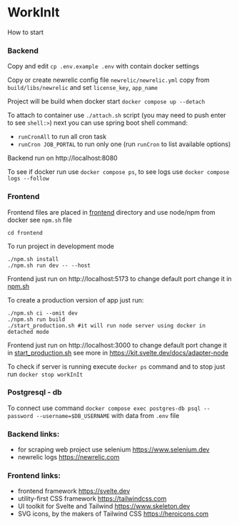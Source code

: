 # WorkInIt

How to start

### Backend

Copy and edit `cp .env.example .env` with contain docker settings

Copy or create newrelic config file `newrelic/newrelic.yml` copy from `build/libs/newrelic` and set `license_key`, `app_name`

Project will be build when docker start `docker compose up --detach`

To attach to container use `./attach.sh` script (you may need to push enter to see `shell:>`) next you can use spring boot shell command:

- `runCronAll` to run all cron task
- `runCron JOB_PORTAL` to run only one (run `runCron` to list available options)

Backend run on http://localhost:8080

To see if docker run use `docker compose ps`, to see logs use `docker compose logs --follow`

### Frontend

Frontend files are placed in [frontend](./frontend) directory
and use node/npm from docker see `npm.sh` file

    cd frontend

To run project in development mode

    ./npm.sh install
    ./npm.sh run dev -- --host

Frontend just run on http://localhost:5173 to change default port change it in [npm.sh](./frontend/npm.sh)

To create a production version of app just run:

    ./npm.sh ci --omit dev
    ./npm.sh run build
    ./start_production.sh #it will run node server using docker in detached mode

Frontend just run on http://localhost:3000 to change default port change it
in [start_production.sh](./frontend/start_production.sh)
see more in https://kit.svelte.dev/docs/adapter-node

To check if server is running execute `docker ps` command and to stop just run `docker stop workInIt`

### Postgresql - db

To connect use command `docker compose exec postgres-db psql --password --username=$DB_USERNAME`
with data from `.env` file

### Backend links:

- for scraping web project use selenium https://www.selenium.dev
- newrelic logs https://newrelic.com

### Frontend links:

- frontend framework https://svelte.dev
- utility-first CSS framework https://tailwindcss.com
- UI toolkit for Svelte and Tailwind https://www.skeleton.dev
- SVG icons, by the makers of Tailwind CSS https://heroicons.com
